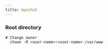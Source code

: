 ```yaml
---
title: Apache2
---
```


### Root directory

```
# Change owner
  chown -R <user-name>:<user-name> /var/www
```
